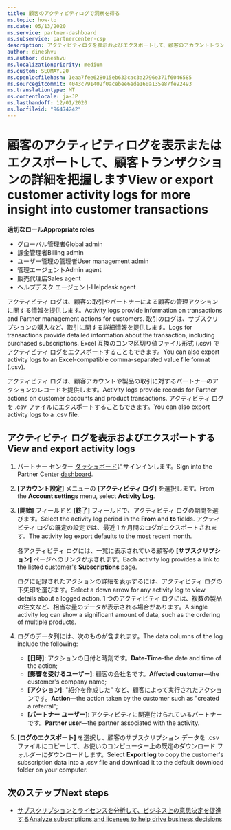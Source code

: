 ```yaml
---
title: 顧客のアクティビティログで洞察を得る
ms.topic: how-to
ms.date: 05/13/2020
ms.service: partner-dashboard
ms.subservice: partnercenter-csp
description: アクティビティログを表示およびエクスポートして、顧客のアカウントトランザクションやその他の顧客関連のパートナー管理アクティビティに関する洞察を得る方法について説明します。
author: dineshvu
ms.author: dineshvu
ms.localizationpriority: medium
ms.custom: SEOMAY.20
ms.openlocfilehash: 1eaa7fee628015eb633cac3a2796e371f6046585
ms.sourcegitcommit: 4043c791402f0acebee6ede160a135e87fe92493
ms.translationtype: MT
ms.contentlocale: ja-JP
ms.lasthandoff: 12/01/2020
ms.locfileid: "96474242"
---
```

# <a name="view-or-export-customer-activity-logs-for-more-insight-into-customer-transactions"></a><span data-ttu-id="3f7b8-103">顧客のアクティビティログを表示またはエクスポートして、顧客トランザクションの詳細を把握します</span><span class="sxs-lookup"><span data-stu-id="3f7b8-103">View or export customer activity logs for more insight into customer transactions</span></span>

<span data-ttu-id="3f7b8-104">**適切なロール**</span><span class="sxs-lookup"><span data-stu-id="3f7b8-104">**Appropriate roles**</span></span>

- <span data-ttu-id="3f7b8-105">グローバル管理者</span><span class="sxs-lookup"><span data-stu-id="3f7b8-105">Global admin</span></span>
- <span data-ttu-id="3f7b8-106">課金管理者</span><span class="sxs-lookup"><span data-stu-id="3f7b8-106">Billing admin</span></span>
- <span data-ttu-id="3f7b8-107">ユーザー管理の管理者</span><span class="sxs-lookup"><span data-stu-id="3f7b8-107">User management admin</span></span>
- <span data-ttu-id="3f7b8-108">管理エージェント</span><span class="sxs-lookup"><span data-stu-id="3f7b8-108">Admin agent</span></span>
- <span data-ttu-id="3f7b8-109">販売代理店</span><span class="sxs-lookup"><span data-stu-id="3f7b8-109">Sales agent</span></span>
- <span data-ttu-id="3f7b8-110">ヘルプデスク エージェント</span><span class="sxs-lookup"><span data-stu-id="3f7b8-110">Helpdesk agent</span></span>

<span data-ttu-id="3f7b8-111">アクティビティ ログは、顧客の取引やパートナーによる顧客の管理アクションに関する情報を提供します。</span><span class="sxs-lookup"><span data-stu-id="3f7b8-111">Activity logs provide information on transactions and Partner management actions for customers.</span></span> <span data-ttu-id="3f7b8-112">取引のログは、サブスクリプションの購入など、取引に関する詳細情報を提供します。</span><span class="sxs-lookup"><span data-stu-id="3f7b8-112">Logs for transactions provide detailed information about the transaction, including purchased subscriptions.</span></span> <span data-ttu-id="3f7b8-113">Excel 互換のコンマ区切り値ファイル形式 (.csv) でアクティビティ ログをエクスポートすることもできます。</span><span class="sxs-lookup"><span data-stu-id="3f7b8-113">You can also export activity logs to an Excel-compatible comma-separated value file format (.csv).</span></span>

<span data-ttu-id="3f7b8-114">アクティビティ ログは、顧客アカウントや製品の取引に対するパートナーのアクションのレコードを提供します。</span><span class="sxs-lookup"><span data-stu-id="3f7b8-114">Activity logs provide records for Partner actions on customer accounts and product transactions.</span></span> <span data-ttu-id="3f7b8-115">アクティビティ ログを .csv ファイルにエクスポートすることもできます。</span><span class="sxs-lookup"><span data-stu-id="3f7b8-115">You can also export activity logs to a .csv file.</span></span>

## <a name="view-and-export-activity-logs"></a><span data-ttu-id="3f7b8-116">アクティビティ ログを表示およびエクスポートする</span><span class="sxs-lookup"><span data-stu-id="3f7b8-116">View and export activity logs</span></span>

1. <span data-ttu-id="3f7b8-117">パートナー センター [ダッシュボード](https://partner.microsoft.com/dashboard)にサインインします。</span><span class="sxs-lookup"><span data-stu-id="3f7b8-117">Sign into the Partner Center [dashboard](https://partner.microsoft.com/dashboard).</span></span>

2. <span data-ttu-id="3f7b8-118">**[アカウント設定]** メニューの **[アクティビティ ログ]** を選択します。</span><span class="sxs-lookup"><span data-stu-id="3f7b8-118">From the **Account settings** menu, select **Activity Log**.</span></span>

3. <span data-ttu-id="3f7b8-119">**[開始]** フィールドと **[終了]** フィールドで、アクティビティ ログの期間を選びます。</span><span class="sxs-lookup"><span data-stu-id="3f7b8-119">Select the activity log period in the **From** and **to** fields.</span></span> <span data-ttu-id="3f7b8-120">アクティビティ ログの既定の設定では、最近 1 か月間のログがエクスポートされます。</span><span class="sxs-lookup"><span data-stu-id="3f7b8-120">The activity log export defaults to the most recent month.</span></span>

   <span data-ttu-id="3f7b8-121">各アクティビティ ログには、一覧に表示されている顧客の **[サブスクリプション]** ページへのリンクが示されます。</span><span class="sxs-lookup"><span data-stu-id="3f7b8-121">Each activity log provides a link to the listed customer's **Subscriptions** page.</span></span>

   <span data-ttu-id="3f7b8-122">ログに記録されたアクションの詳細を表示するには、アクティビティ ログの下矢印を選びます。</span><span class="sxs-lookup"><span data-stu-id="3f7b8-122">Select a down arrow for any activity log to view details about a logged action.</span></span> <span data-ttu-id="3f7b8-123">1 つのアクティビティ ログには、複数の製品の注文など、相当な量のデータが表示される場合があります。</span><span class="sxs-lookup"><span data-stu-id="3f7b8-123">A single activity log can show a significant amount of data, such as the ordering of multiple products.</span></span>

4. <span data-ttu-id="3f7b8-124">ログのデータ列には、次のものが含まれます。</span><span class="sxs-lookup"><span data-stu-id="3f7b8-124">The data columns of the log include the following:</span></span>
   - <span data-ttu-id="3f7b8-125">**[日時]**: アクションの日付と時刻です。</span><span class="sxs-lookup"><span data-stu-id="3f7b8-125">**Date-Time**-the date and time of the action;</span></span>
   - <span data-ttu-id="3f7b8-126">**[影響を受けるユーザー]**: 顧客の会社名です。</span><span class="sxs-lookup"><span data-stu-id="3f7b8-126">**Affected customer**—the customer's company name;</span></span>
   - <span data-ttu-id="3f7b8-127">**[アクション]**: "紹介を作成した" など、顧客によって実行されたアクションです。</span><span class="sxs-lookup"><span data-stu-id="3f7b8-127">**Action**—the action taken by the customer such as "created a referral";</span></span>
   - <span data-ttu-id="3f7b8-128">**[パートナー ユーザー]**: アクティビティに関連付けられているパートナーです。</span><span class="sxs-lookup"><span data-stu-id="3f7b8-128">**Partner user**—the partner associated with the activity.</span></span>

5. <span data-ttu-id="3f7b8-129">**[ログのエクスポート]** を選択し、顧客のサブスクリプション データを .csv ファイルにコピーして、お使いのコンピューター上の既定のダウンロード フォルダーにダウンロードします。</span><span class="sxs-lookup"><span data-stu-id="3f7b8-129">Select **Export log** to copy the customer's subscription data into a .csv file and download it to the default download folder on your computer.</span></span>

## <a name="next-steps"></a><span data-ttu-id="3f7b8-130">次のステップ</span><span class="sxs-lookup"><span data-stu-id="3f7b8-130">Next steps</span></span>

- [<span data-ttu-id="3f7b8-131">サブスクリプションとライセンスを分析して、ビジネス上の意思決定を促進する</span><span class="sxs-lookup"><span data-stu-id="3f7b8-131">Analyze subscriptions and licenses to help drive business decisions</span></span>](analyze-subscriptions-licenses.md)
